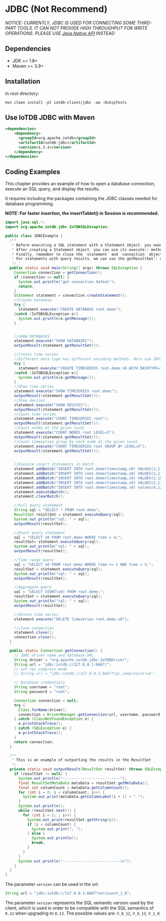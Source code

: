 <!--

    Licensed to the Apache Software Foundation (ASF) under one
    or more contributor license agreements.  See the NOTICE file
    distributed with this work for additional information
    regarding copyright ownership.  The ASF licenses this file
    to you under the Apache License, Version 2.0 (the
    "License"); you may not use this file except in compliance
    with the License.  You may obtain a copy of the License at
    
        http://www.apache.org/licenses/LICENSE-2.0
    
    Unless required by applicable law or agreed to in writing,
    software distributed under the License is distributed on an
    "AS IS" BASIS, WITHOUT WARRANTIES OR CONDITIONS OF ANY
    KIND, either express or implied.  See the License for the
    specific language governing permissions and limitations
    under the License.

-->

# JDBC (Not Recommend)

*NOTICE: CURRENTLY, JDBC IS USED FOR CONNECTING SOME THIRD-PART TOOLS. 
IT CAN NOT PROVIDE HIGH THROUGHPUT FOR WRITE OPERATIONS. 
PLEASE USE [Java Native API](./Programming-Java-Native-API.md) INSTEAD*

## Dependencies

* JDK >= 1.8+
* Maven >= 3.9+

## Installation

In root directory:

```shell
mvn clean install -pl iotdb-client/jdbc -am -DskipTests
```

## Use IoTDB JDBC with Maven

```xml
<dependencies>
    <dependency>
      <groupId>org.apache.iotdb</groupId>
      <artifactId>iotdb-jdbc</artifactId>
      <version>1.3.1</version>
    </dependency>
</dependencies>
```

## Coding Examples

This chapter provides an example of how to open a database connection, execute an SQL query, and display the results.

It requires including the packages containing the JDBC classes needed for database programming.

**NOTE: For faster insertion, the insertTablet() in Session is recommended.**

```java
import java.sql.*;
import org.apache.iotdb.jdbc.IoTDBSQLException;

public class JDBCExample {
  /**
   * Before executing a SQL statement with a Statement object, you need to create a Statement object using the createStatement() method of the Connection object.
   * After creating a Statement object, you can use its execute() method to execute a SQL statement
   * Finally, remember to close the 'statement' and 'connection' objects by using their close() method
   * For statements with query results, we can use the getResultSet() method of the Statement object to get the result set.
   */
  public static void main(String[] args) throws SQLException {
    Connection connection = getConnection();
    if (connection == null) {
      System.out.println("get connection defeat");
      return;
    }
    Statement statement = connection.createStatement();
    //Create database
    try {
      statement.execute("CREATE DATABASE root.demo");
    }catch (IoTDBSQLException e){
      System.out.println(e.getMessage());
    }


    //SHOW DATABASES
    statement.execute("SHOW DATABASES");
    outputResult(statement.getResultSet());

    //Create time series
    //Different data type has different encoding methods. Here use INT32 as an example
    try {
      statement.execute("CREATE TIMESERIES root.demo.s0 WITH DATATYPE=INT32,ENCODING=RLE;");
    }catch (IoTDBSQLException e){
      System.out.println(e.getMessage());
    }
    //Show time series
    statement.execute("SHOW TIMESERIES root.demo");
    outputResult(statement.getResultSet());
    //Show devices
    statement.execute("SHOW DEVICES");
    outputResult(statement.getResultSet());
    //Count time series
    statement.execute("COUNT TIMESERIES root");
    outputResult(statement.getResultSet());
    //Count nodes at the given level
    statement.execute("COUNT NODES root LEVEL=3");
    outputResult(statement.getResultSet());
    //Count timeseries group by each node at the given level
    statement.execute("COUNT TIMESERIES root GROUP BY LEVEL=3");
    outputResult(statement.getResultSet());
    

    //Execute insert statements in batch
    statement.addBatch("INSERT INTO root.demo(timestamp,s0) VALUES(1,1);");
    statement.addBatch("INSERT INTO root.demo(timestamp,s0) VALUES(1,1);");
    statement.addBatch("INSERT INTO root.demo(timestamp,s0) VALUES(2,15);");
    statement.addBatch("INSERT INTO root.demo(timestamp,s0) VALUES(2,17);");
    statement.addBatch("INSERT INTO root.demo(timestamp,s0) values(4,12);");
    statement.executeBatch();
    statement.clearBatch();

    //Full query statement
    String sql = "SELECT * FROM root.demo";
    ResultSet resultSet = statement.executeQuery(sql);
    System.out.println("sql: " + sql);
    outputResult(resultSet);

    //Exact query statement
    sql = "SELECT s0 FROM root.demo WHERE time = 4;";
    resultSet= statement.executeQuery(sql);
    System.out.println("sql: " + sql);
    outputResult(resultSet);

    //Time range query
    sql = "SELECT s0 FROM root.demo WHERE time >= 2 AND time < 5;";
    resultSet = statement.executeQuery(sql);
    System.out.println("sql: " + sql);
    outputResult(resultSet);

    //Aggregate query
    sql = "SELECT COUNT(s0) FROM root.demo;";
    resultSet = statement.executeQuery(sql);
    System.out.println("sql: " + sql);
    outputResult(resultSet);

    //Delete time series
    statement.execute("DELETE timeseries root.demo.s0");

    //close connection
    statement.close();
    connection.close();
  }

  public static Connection getConnection() {
    // JDBC driver name and database URL
    String driver = "org.apache.iotdb.jdbc.IoTDBDriver";
    String url = "jdbc:iotdb://127.0.0.1:6667/";
    // set rpc compress mode
    // String url = "jdbc:iotdb://127.0.0.1:6667?rpc_compress=true";

    // Database credentials
    String username = "root";
    String password = "root";

    Connection connection = null;
    try {
      Class.forName(driver);
      connection = DriverManager.getConnection(url, username, password);
    } catch (ClassNotFoundException e) {
      e.printStackTrace();
    } catch (SQLException e) {
      e.printStackTrace();
    }
    return connection;
  }

  /**
   * This is an example of outputting the results in the ResultSet
   */
  private static void outputResult(ResultSet resultSet) throws SQLException {
    if (resultSet != null) {
      System.out.println("--------------------------");
      final ResultSetMetaData metaData = resultSet.getMetaData();
      final int columnCount = metaData.getColumnCount();
      for (int i = 0; i < columnCount; i++) {
        System.out.print(metaData.getColumnLabel(i + 1) + " ");
      }
      System.out.println();
      while (resultSet.next()) {
        for (int i = 1; ; i++) {
          System.out.print(resultSet.getString(i));
          if (i < columnCount) {
            System.out.print(", ");
          } else {
            System.out.println();
            break;
          }
        }
      }
      System.out.println("--------------------------\n");
    }
  }
}
```

The parameter `version` can be used in the url:
````java
String url = "jdbc:iotdb://127.0.0.1:6667?version=V_1_0";
````
The parameter `version` represents the SQL semantic version used by the client, which is used in order to be compatible with the SQL semantics of `0.12` when upgrading to `0.13`. 
The possible values are: `V_0_12`, `V_0_13`, `V_1_0`.
